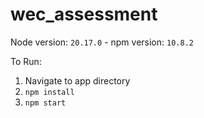 # wec_assessment
Node version: `20.17.0` - npm version: `10.8.2`

To Run:
1) Navigate to app directory
2) `npm install`
3) `npm start`
